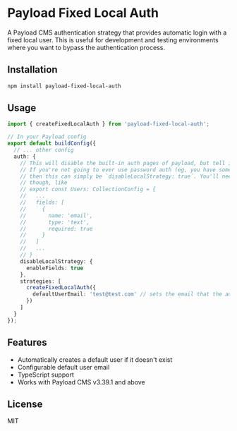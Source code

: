 # Payload Fixed Local Auth

A Payload CMS authentication strategy that provides automatic login with a fixed local user. This is useful for development and testing environments where you want to bypass the authentication process.

## Installation

```bash
npm install payload-fixed-local-auth
```

## Usage

```typescript
import { createFixedLocalAuth } from 'payload-fixed-local-auth';

// In your Payload config
export default buildConfig({
  // ... other config
  auth: {
    // This will disable the built-in auth pages of payload, but tell it to keep the database columns.
    // If you're not going to ever use password auth (eg, you have some other solution for production),
    // then this can simply be `disableLocalStrategy: true`. You'll need to add in an email field
    // though, like
    // export const Users: CollectionConfig = {
    //   ...
    //   fields: [
    //     {
    //       name: 'email',
    //       type: 'text',
    //       required: true
    //     }
    //   ]
    //   ...
    // }
    disableLocalStrategy: {
      enableFields: true
    },
    strategies: [
      createFixedLocalAuth({
        defaultUserEmail: 'test@test.com' // sets the email that the auto-authenticated user will use
      })
    ]
  }
});
```

## Features

- Automatically creates a default user if it doesn't exist
- Configurable default user email
- TypeScript support
- Works with Payload CMS v3.39.1 and above

## License

MIT

